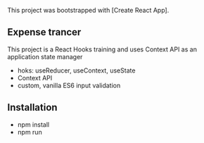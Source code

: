This project was bootstrapped with [Create React App].

## Expense trancer

This project is a React Hooks training and uses Context API as an application state manager

- hoks: useReducer, useContext, useState
- Context API
- custom, vanilla ES6 input validation

## Installation

- npm install
- npm run